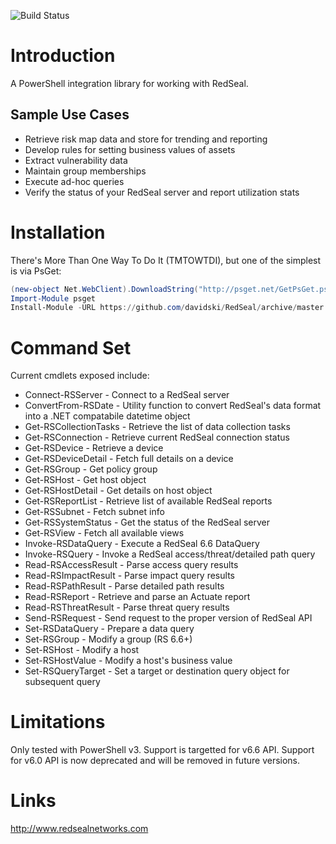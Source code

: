 ![Build Status](https://ci.appveyor.com/api/projects/status/github/SCH-CISM/RedSeal?svg=true)

# Introduction
A PowerShell integration library for working with RedSeal.

## Sample Use Cases
+ Retrieve risk map data and store for trending and reporting
+ Develop rules for setting business values of assets
+ Extract vulnerability data
+ Maintain group memberships
+ Execute ad-hoc queries
+ Verify the status of your RedSeal server and report utilization stats

# Installation
There's More Than One Way To Do It (TMTOWTDI), but one of the simplest is via PsGet:

```PowerShell
(new-object Net.WebClient).DownloadString("http://psget.net/GetPsGet.ps1") | iex
Import-Module psget
Install-Module -URL https://github.com/davidski/RedSeal/archive/master.zip
```

# Command Set

Current cmdlets exposed include:
+ Connect-RSServer - Connect to a RedSeal server
+ ConvertFrom-RSDate - Utility function to convert RedSeal's data format into a .NET compatabile datetime object
+ Get-RSCollectionTasks - Retrieve the list of data collection tasks
+ Get-RSConnection - Retrieve current RedSeal connection status
+ Get-RSDevice - Retrieve a device
+ Get-RSDeviceDetail - Fetch full details on a device
+ Get-RSGroup - Get policy group
+ Get-RSHost - Get host object
+ Get-RSHostDetail - Get details on host object
+ Get-RSReportList - Retrieve list of available RedSeal reports
+ Get-RSSubnet - Fetch subnet info
+ Get-RSSystemStatus - Get the status of the RedSeal server
+ Get-RSView - Fetch all available views
+ Invoke-RSDataQuery - Execute a RedSeal 6.6 DataQuery
+ Invoke-RSQuery - Invoke a RedSeal access/threat/detailed path query
+ Read-RSAccessResult - Parse access query results
+ Read-RSImpactResult - Parse impact query results
+ Read-RSPathResult - Parse detailed path results
+ Read-RSReport - Retrieve and parse an Actuate report
+ Read-RSThreatResult - Parse threat query results
+ Send-RSRequest - Send request to the proper version of RedSeal API
+ Set-RSDataQuery - Prepare a data query
+ Set-RSGroup - Modify a group (RS 6.6+)
+ Set-RSHost - Modify a host
+ Set-RSHostValue - Modify a host's business value
+ Set-RSQueryTarget - Set a target or destination query object for subsequent query

# Limitations
Only tested with PowerShell v3.
Support is targetted for v6.6 API. Support for v6.0 API is now deprecated and will be removed in future versions.

# Links
http://www.redsealnetworks.com
